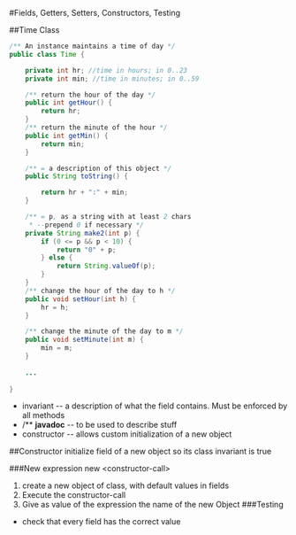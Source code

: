#Fields, Getters, Setters, Constructors, Testing

##Time Class
```java
/** An instance maintains a time of day */
public class Time {

    private int hr; //time in hours; in 0..23
    private int min; //time in minutes; in 0..59

    /** return the hour of the day */    
    public int getHour() {
        return hr;
    }
    /** return the minute of the hour */
    public int getMin() {
        return min;
    }

    /** = a description of this object */
    public String toString() {

        return hr + ":" + min;
    }

    /** = p, as a string with at least 2 chars
     * --prepend 0 if necessary */
    private String make2(int p) {
        if (0 <= p && p < 10) {
            return "0" + p;
        } else {
            return String.valueOf(p);    
        }
    }
    /** change the hour of the day to h */
    public void setHour(int h) {
        hr = h;
    }

    /** change the minute of the day to m */
    public void setMinute(int m) {
        min = m;
    }
    
    ...
    
}
```
+ invariant -- a description of what the field contains.  Must be enforced by all methods
+ /** **javadoc** -- to be used to describe stuff
+ constructor -- allows custom initialization of a new object

##Constructor
initialize field of a new object so its class invariant is true

###New expression new \<constructor-call>
1. create a new object of class, with default values in fields
2. Execute the constructor-call
3. Give as value of the expression the name of the new Object
###Testing
+ check that every field has the correct value
